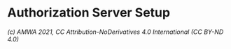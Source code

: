 # Authorization Server Setup
_(c) AMWA 2021, CC Attribution-NoDerivatives 4.0 International (CC BY-ND 4.0)_


<!--stackedit_data:
eyJoaXN0b3J5IjpbLTYzMDYxNTYxXX0=
-->